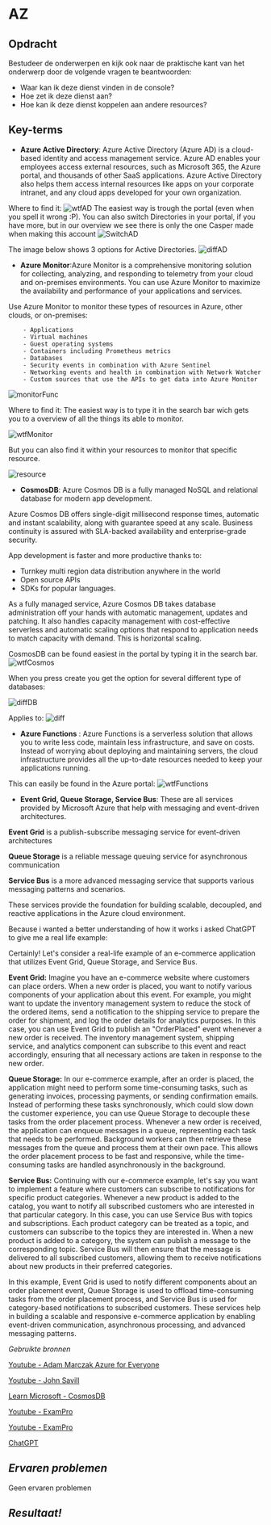 **AZ**
===

**Opdracht**
---
Bestudeer de onderwerpen en kijk ook naar de praktische kant van het onderwerp door de volgende vragen te beantwoorden:

- Waar kan ik deze dienst vinden in de console?
- Hoe zet ik deze dienst aan?
- Hoe kan ik deze dienst koppelen aan andere resources?

**Key-terms**
---
- **Azure Active Directory**: Azure Active Directory (Azure AD) is a cloud-based identity and access management service. Azure AD enables your employees access external resources, such as Microsoft 365, the Azure portal, and thousands of other SaaS applications. Azure Active Directory also helps them access internal resources like apps on your corporate intranet, and any cloud apps developed for your own organization.

Where to find it:
![wtfAD](../../../00_includes/AZw6/Praktijk/WTFAD.png) The easiest way is trough the portal (even when you spell it wrong :P).  You can also switch Directories in your portal, if you have more, but in our overview we see there is only the one Casper made when making this account 
![SwitchAD](../../../00_includes/AZw6/Praktijk/switchAD.png)

The image below shows 3 options for Active Directories. 
![diffAD](../../../00_includes/AZw6/Praktijk/differenceAD.png)

- **Azure Monitor**:Azure Monitor is a comprehensive monitoring solution for collecting, analyzing, and responding to telemetry from your cloud and on-premises environments. You can use Azure Monitor to maximize the availability and performance of your applications and services.

Use Azure Monitor to monitor these types of resources in Azure, other clouds, or on-premises:

        - Applications
        - Virtual machines
        - Guest operating systems
        - Containers including Prometheus metrics
        - Databases
        - Security events in combination with Azure Sentinel
        - Networking events and health in combination with Network Watcher
        - Custom sources that use the APIs to get data into Azure Monitor

![monitorFunc](../../../00_includes/AZw6/Praktijk/AZMonitor.png)

Where to find it: The easiest way is to type it in the search bar wich gets you to a overview of all the things its able to monitor.

![wtfMonitor](../../../00_includes/AZw6/Praktijk/wtfMonitor.png)

But you can also find it within your resources to monitor that specific resource.

![resource](../../../00_includes/AZw6/Praktijk/resoursemonitor.png)


- **CosmosDB**: Azure Cosmos DB is a fully managed NoSQL and relational database for modern app development. 

Azure Cosmos DB offers single-digit millisecond response times, automatic and instant scalability, along with guarantee speed at any scale. Business continuity is assured with SLA-backed availability and enterprise-grade security.

App development is faster and more productive thanks to:

- Turnkey multi region data distribution anywhere in the world
- Open source APIs
- SDKs for popular languages.

As a fully managed service, Azure Cosmos DB takes database administration off your hands with automatic management, updates and patching. It also handles capacity management with cost-effective serverless and automatic scaling options that respond to application needs to match capacity with demand. This is horizontal scaling.

CosmosDB can be found easiest in the portal by typing it in the search bar.
![wtfCosmos](../../../00_includes/AZw6/Praktijk/wtfCosmos.png)

When you press create you get the option for several different type of databases:

![diffDB](../../../00_includes/AZw6/Praktijk/diffDB.png)

Applies to:
![diff](../../../00_includes/AZw6/Praktijk/diffconDB.png)

- **Azure Functions** : Azure Functions is a serverless solution that allows you to write less code, maintain less infrastructure, and save on costs. Instead of worrying about deploying and maintaining servers, the cloud infrastructure provides all the up-to-date resources needed to keep your applications running.

This can easily be found in the Azure portal:
![wtfFunctions](../../../00_includes/AZw6/Praktijk/wtfFunctions.png)

- **Event Grid, Queue Storage, Service Bus**: These are all services provided by Microsoft Azure that help with messaging and event-driven architectures.

**Event Grid** is a publish-subscribe messaging service for event-driven architectures

**Queue Storage** is a reliable message queuing service for asynchronous communication

**Service Bus** is a more advanced messaging service that supports various messaging patterns and scenarios. 

These services provide the foundation for building scalable, decoupled, and reactive applications in the Azure cloud environment.

Because i wanted a better understanding of how it works i asked ChatGPT to give me a real life example:

Certainly! Let's consider a real-life example of an e-commerce application that utilizes Event Grid, Queue Storage, and Service Bus.

**Event Grid:** Imagine you have an e-commerce website where customers can place orders. When a new order is placed, you want to notify various components of your application about this event. For example, you might want to update the inventory management system to reduce the stock of the ordered items, send a notification to the shipping service to prepare the order for shipment, and log the order details for analytics purposes. In this case, you can use Event Grid to publish an "OrderPlaced" event whenever a new order is received. The inventory management system, shipping service, and analytics component can subscribe to this event and react accordingly, ensuring that all necessary actions are taken in response to the new order.

**Queue Storage:** In our e-commerce example, after an order is placed, the application might need to perform some time-consuming tasks, such as generating invoices, processing payments, or sending confirmation emails. Instead of performing these tasks synchronously, which could slow down the customer experience, you can use Queue Storage to decouple these tasks from the order placement process. Whenever a new order is received, the application can enqueue messages in a queue, representing each task that needs to be performed. Background workers can then retrieve these messages from the queue and process them at their own pace. This allows the order placement process to be fast and responsive, while the time-consuming tasks are handled asynchronously in the background.

**Service Bus:** Continuing with our e-commerce example, let's say you want to implement a feature where customers can subscribe to notifications for specific product categories. Whenever a new product is added to the catalog, you want to notify all subscribed customers who are interested in that particular category. In this case, you can use Service Bus with topics and subscriptions. Each product category can be treated as a topic, and customers can subscribe to the topics they are interested in. When a new product is added to a category, the system can publish a message to the corresponding topic. Service Bus will then ensure that the message is delivered to all subscribed customers, allowing them to receive notifications about new products in their preferred categories.

In this example, Event Grid is used to notify different components about an order placement event, Queue Storage is used to offload time-consuming tasks from the order placement process, and Service Bus is used for category-based notifications to subscribed customers. These services help in building a scalable and responsive e-commerce application by enabling event-driven communication, asynchronous processing, and advanced messaging patterns.



*Gebruikte bronnen*

[Youtube - Adam Marczak Azure for Everyone](https://www.youtube.com/watch?v=Ma7VAQE7ga4)

[Youtube - John Savill](https://www.youtube.com/watch?v=v68jL-l9Fww)

[Learn Microsoft - CosmosDB](https://learn.microsoft.com/en-us/azure/cosmos-db/introduction)

[Youtube - ExamPro](https://www.youtube.com/watch?v=CXfeF46sIbM)

[Youtube - ExamPro](https://www.youtube.com/watch?v=NCYaUcoaAqo)

[ChatGPT](https://openai.com)

*Ervaren problemen*
---

Geen ervaren problemen

*Resultaat!*
---

